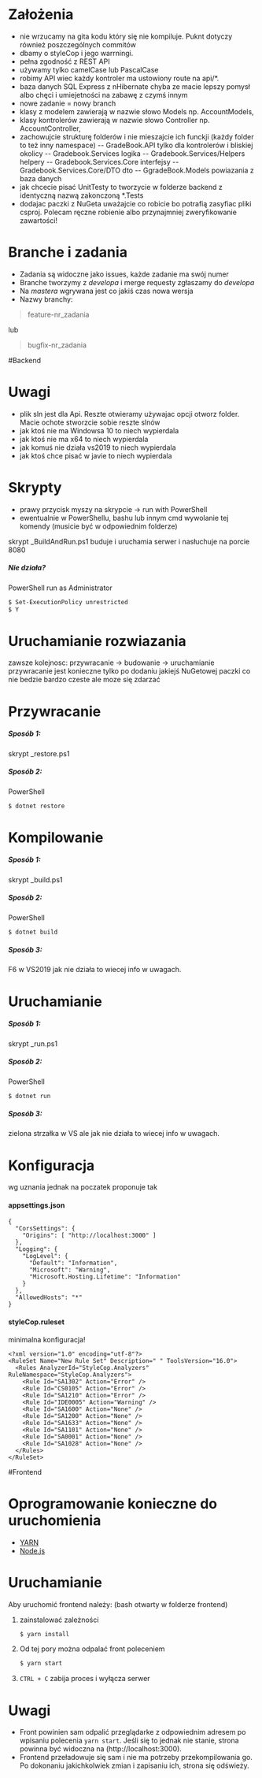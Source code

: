 # Założenia
 - nie wrzucamy na gita kodu który się nie kompiluje. Puknt dotyczy również poszczególnych commitów
 - dbamy o styleCop i jego warrningi.
 - pełna zgodność z REST API
 - używamy tylko camelCase lub PascalCase 
 - robimy API wiec każdy kontroler ma ustowiony route na api/*. 
 - baza danych SQL Express z nHibernate chyba ze macie lepszy pomysł albo chęci i umiejetności na zabawę z czymś innym
 - nowe zadanie = nowy branch  
 - klasy z modelem zawierają w nazwie słowo Models np. AccountModels,
 - klasy kontrolerów zawierają w nazwie słowo Controller np. AccountController,
 - zachowujcie strukturę folderów i nie mieszajcie ich funckji (każdy folder to też inny namespace)
 -- GradeBook.API tylko dla kontrolerów i bliskiej okolicy 
 -- Gradebook.Services logika
 -- Gradebook.Services/Helpers helpery
 -- Gradebook.Services.Core interfejsy
 -- Gradebook.Services.Core/DTO dto
 -- GgradeBook.Models powiazania z baza danych
 - jak chcecie pisać UnitTesty to tworzycie w folderze backend z identyczną nazwą zakonczoną *.Tests
 - dodajac paczki z NuGeta uważajcie co robicie bo potrafią zasyfiac pliki csproj. Polecam ręczne robienie albo przynajmniej zweryfikowanie zawartości!
 

# Branche i zadania

 - Zadania są widoczne jako issues, każde zadanie ma swój numer
 - Branche tworzymy z *developa* i merge requesty zgłaszamy do *developa*
 - Na *mastera* wgrywana jest co jakiś czas nowa wersja
 - Nazwy branchy:

> feature-nr_zadania 

lub 

>  bugfix-nr_zadania

#Backend

# Uwagi
 - plik sln jest dla Api. Reszte otwieramy używajac opcji otworz folder. Macie ochote stworzcie sobie reszte slnów 
 - jak ktoś nie ma Windowsa 10 to niech wypierdala
 - jak ktoś nie ma x64 to niech wypierdala
 - jak komuś nie działa vs2019 to niech wypierdala
 - jak ktoś chce pisać w javie to niech wypierdala

# Skrypty
 - prawy przycisk myszy na skrypcie -> run with PowerShell
 - ewentualnie w PowerShellu, bashu lub innym cmd wywolanie tej komendy (musicie być w odpowiednim folderze)

skrypt _BuildAndRun.ps1 buduje i uruchamia serwer i nasłuchuje na porcie 8080

##### Nie działa?
PowerShell run as Administrator
```sh
$ Set-ExecutionPolicy unrestricted
$ Y
```
# Uruchamianie rozwiazania 
zawsze kolejnosc: przywracanie -> budowanie -> uruchamianie
przywracanie jest konieczne tylko po dodaniu jakiejś NuGetowej paczki co nie bedzie bardzo czeste ale moze się zdarzać

# Przywracanie
##### Sposób 1:
skrypt _restore.ps1 

##### Sposób 2:
PowerShell  
```sh
$ dotnet restore
```
# Kompilowanie 

##### Sposób 1:
skrypt _build.ps1 

##### Sposób 2:
PowerShell  
```sh
$ dotnet build
```
##### Sposób 3:
F6 w VS2019 jak nie działa to wiecej info w uwagach.

# Uruchamianie

##### Sposób 1:
skrypt _run.ps1

##### Sposób 2:
PowerShell
```sh
$ dotnet run
```
##### Sposób 3:
zielona strzałka w VS ale jak nie działa to wiecej info w uwagach.



# Konfiguracja 
wg uznania jednak na poczatek proponuje tak
#### appsettings.json
```
{
  "CorsSettings": {
    "Origins": [ "http://localhost:3000" ]
  },
  "Logging": {
    "LogLevel": {
      "Default": "Information",
      "Microsoft": "Warning",
      "Microsoft.Hosting.Lifetime": "Information"
    }
  },
  "AllowedHosts": "*"
}
```

#### styleCop.ruleset
minimalna konfiguracja!
```
<?xml version="1.0" encoding="utf-8"?>
<RuleSet Name="New Rule Set" Description=" " ToolsVersion="16.0">
  <Rules AnalyzerId="StyleCop.Analyzers" RuleNamespace="StyleCop.Analyzers">
    <Rule Id="SA1302" Action="Error" />
    <Rule Id="CS0105" Action="Error" />
    <Rule Id="SA1210" Action="Error" />
    <Rule Id="IDE0005" Action="Warning" />
    <Rule Id="SA1600" Action="None" />
    <Rule Id="SA1200" Action="None" />
    <Rule Id="SA1633" Action="None" />
    <Rule Id="SA1101" Action="None" />
    <Rule Id="SA0001" Action="None" />
    <Rule Id="SA1028" Action="None" />
  </Rules>
</RuleSet>
```
#Frontend

# Oprogramowanie konieczne do uruchomienia
 - [YARN](https://yarnpkg.com/lang/en/)
 - [Node.js](https://nodejs.org/en/)

# Uruchamianie
Aby uruchomić frontend należy:
(bash otwarty w folderze frontend)
1.  zainstalować zależności
    ```sh
    $ yarn install
    ```
2. Od tej pory można odpalać front poleceniem

    ```sh
    $ yarn start
    ```
3. `CTRL + C` zabija proces i wyłącza serwer

# Uwagi
- Front powinien sam odpalić przeglądarke z odpowiednim adresem po wpisaniu polecenia `yarn start`.
Jeśli się to jednak nie stanie, strona powinna być widoczna na (http://localhost:3000).
- Frontend przeładowuje się sam i nie ma potrzeby przekompilowania go.
Po dokonaniu jakichkolwiek zmian i zapisaniu ich, strona się odświeży.
